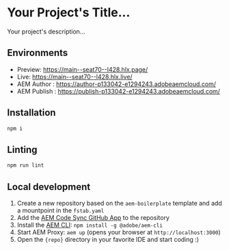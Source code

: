 # Your Project's Title...
Your project's description...

## Environments
- Preview: https://main--seat70--l428.hlx.page/
- Live: https://main--seat70--l428.hlx.live/
- AEM Author : https://author-p133042-e1294243.adobeaemcloud.com/
- AEM Publish : https://publish-p133042-e1294243.adobeaemcloud.com/

## Installation

```sh
npm i
```

## Linting

```sh
npm run lint
```

## Local development

1. Create a new repository based on the `aem-boilerplate` template and add a mountpoint in the `fstab.yaml`
1. Add the [AEM Code Sync GitHub App](https://github.com/apps/aem-code-sync) to the repository
1. Install the [AEM CLI](https://github.com/adobe/helix-cli): `npm install -g @adobe/aem-cli`
1. Start AEM Proxy: `aem up` (opens your browser at `http://localhost:3000`)
1. Open the `{repo}` directory in your favorite IDE and start coding :)
